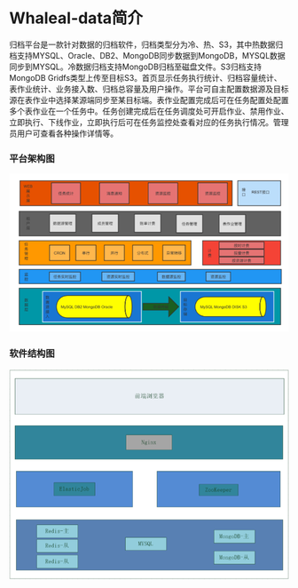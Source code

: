 
# Whaleal-data简介

归档平台是一款针对数据的归档软件，归档类型分为冷、热、S3，其中热数据归档支持MYSQL、Oracle、DB2、MongoDB同步数据到MongoDB，MYSQL数据同步到MYSQL。冷数据归档支持MongoDB归档至磁盘文件。S3归档支持MongoDB Gridfs类型上传至目标S3。首页显示任务执行统计、归档容量统计、表作业统计、业务接入数、归档总容量及用户操作。平台可自主配置数据源及目标源在表作业中选择某源端同步至某目标端。表作业配置完成后可在任务配置处配置多个表作业在一个任务中。任务创建完成后在任务调度处可开启作业、禁用作业、立即执行、下线作业，立即执行后可在任务监控处查看对应的任务执行情况。管理员用户可查看各种操作详情等。



### 平台架构图

![平台架构图.png](../images/whalealDataImages/平台架构图.png)

### 	软件结构图

![软件结构图.png](../images/whalealDataImages/软件结构图.png)